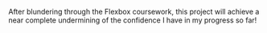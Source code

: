 After blundering through the Flexbox coursework, this project will achieve 
a near complete undermining of the confidence I have in my progress so 
far!
